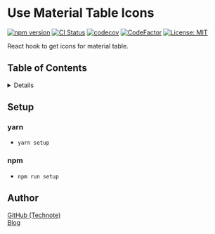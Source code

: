 # Use Material Table Icons

[![npm version](https://badge.fury.io/js/%40technote-space%2Fuse-material-table-icons.svg)](https://badge.fury.io/js/%40technote-space%2Fuse-material-table-icons)
[![CI Status](https://github.com/technote-space/use-material-table-icons/workflows/CI/badge.svg)](https://github.com/technote-space/use-material-table-icons/actions)
[![codecov](https://codecov.io/gh/technote-space/use-material-table-icons/branch/master/graph/badge.svg)](https://codecov.io/gh/technote-space/use-material-table-icons)
[![CodeFactor](https://www.codefactor.io/repository/github/technote-space/use-material-table-icons/badge)](https://www.codefactor.io/repository/github/technote-space/use-material-table-icons)
[![License: MIT](https://img.shields.io/badge/License-MIT-blue.svg)](https://github.com/technote-space/use-material-table-icons/blob/master/LICENSE)

React hook to get icons for material table.

## Table of Contents

<!-- START doctoc generated TOC please keep comment here to allow auto update -->
<!-- DON'T EDIT THIS SECTION, INSTEAD RE-RUN doctoc TO UPDATE -->
<details>
<summary>Details</summary>

- [Setup](#setup)
  - [yarn](#yarn)
  - [npm](#npm)
- [Author](#author)

</details>
<!-- END doctoc generated TOC please keep comment here to allow auto update -->

## Setup
### yarn
- `yarn setup`
### npm
- `npm run setup`

## Author
[GitHub (Technote)](https://github.com/technote-space)  
[Blog](https://technote.space)
